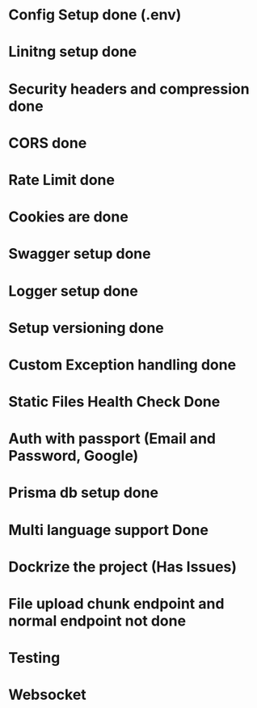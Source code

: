 # Config Setup done (.env)
# Linitng setup done
# Security headers and compression done
# CORS done
# Rate Limit done
# Cookies are done 
# Swagger setup done
# Logger setup done
# Setup versioning done
# Custom Exception handling done
# Static Files Health Check Done 
# Auth with passport (Email and Password, Google)
# Prisma db setup done
# Multi language support Done

# Dockrize the project (Has Issues)

# File upload chunk endpoint and normal endpoint not done
# Testing
# Websocket 